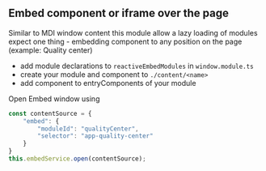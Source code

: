 ## Embed component or iframe over the page

Similar to MDI window content this module allow a lazy loading of modules expect one thing - embedding component to any position on the page  (example: Quality center)

- add module declarations to `reactiveEmbedModules` in `window.module.ts`
- create your module and component to `./content/<name>`
- add component to entryComponents of your module

Open Embed window using
```ts
const contentSource = {
    "embed": {
        "moduleId": "qualityCenter",
        "selector": "app-quality-center"
    }
}
this.embedService.open(contentSource);
```